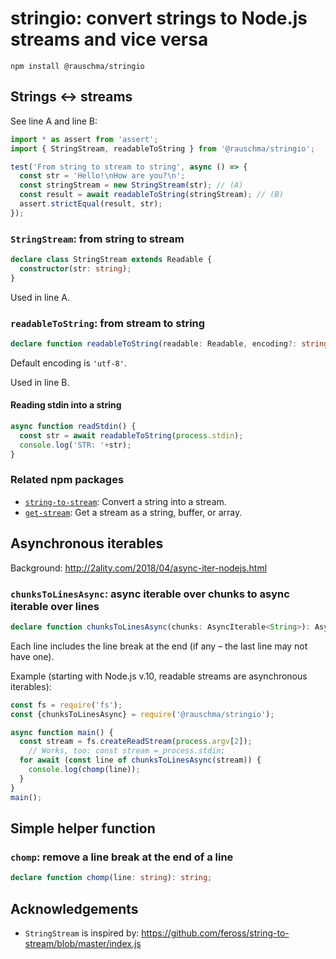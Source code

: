 # stringio: convert strings to Node.js streams and vice versa

```
npm install @rauschma/stringio
```

## Strings ↔︎ streams

See line A and line B:

```js
import * as assert from 'assert';
import { StringStream, readableToString } from '@rauschma/stringio';

test('From string to stream to string', async () => {
  const str = 'Hello!\nHow are you?\n';
  const stringStream = new StringStream(str); // (A)
  const result = await readableToString(stringStream); // (B)
  assert.strictEqual(result, str);
});
```

### `StringStream`: from string to stream

```typescript
declare class StringStream extends Readable {
  constructor(str: string);
}
```

Used in line A.

### `readableToString`: from stream to string

```typescript
declare function readableToString(readable: Readable, encoding?: string): Promise<string>;
```

Default encoding is `'utf-8'`.

Used in line B.

#### Reading stdin into a string

```typescript
async function readStdin() {
  const str = await readableToString(process.stdin);
  console.log('STR: '+str);
}
```

### Related npm packages

* [`string-to-stream`](https://github.com/feross/string-to-stream): Convert a string into a stream.
* [`get-stream`](https://github.com/sindresorhus/get-stream): Get a stream as a string, buffer, or array.

## Asynchronous iterables

Background: http://2ality.com/2018/04/async-iter-nodejs.html

### `chunksToLinesAsync`: async iterable over chunks to async iterable over lines

```typescript
declare function chunksToLinesAsync(chunks: AsyncIterable<String>): AsyncIterable<String>;
```

Each line includes the line break at the end (if any – the last line may not have one).

Example (starting with Node.js v.10, readable streams are asynchronous iterables):

```js
const fs = require('fs');
const {chunksToLinesAsync} = require('@rauschma/stringio');

async function main() {
  const stream = fs.createReadStream(process.argv[2]);
    // Works, too: const stream = process.stdin;
  for await (const line of chunksToLinesAsync(stream)) {
    console.log(chomp(line));
  }
}
main();
```

## Simple helper function

### `chomp`: remove a line break at the end of a line

```typescript
declare function chomp(line: string): string;
```

## Acknowledgements

* `StringStream` is inspired by: https://github.com/feross/string-to-stream/blob/master/index.js